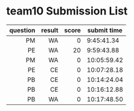 # team10 Submission List
question | result | score | submit time
----:|----:|-----:|-----
PM | WA | 0 |  9:45:41.34 
PE | WA | 20 |  9:59:43.88 
PM | WA | 0 | 10:05:59.42 
PE | CE | 0 | 10:07:28.18 
PB | CE | 0 | 10:14:24.04 
PB | CE | 0 | 10:16:12.88 
PB | WA | 0 | 10:17:48.50 
